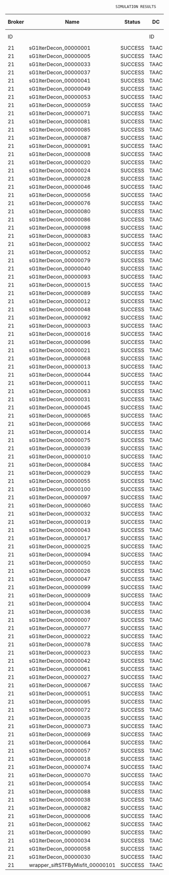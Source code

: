 

                                                     SIMULATION RESULTS

|Broker|         Name         | Status|  DC  |Host|Host PEs |VM|   VM PEs|   VM MIPS|ActivityLen|StartTime|FinishTime|ExecTime
|------|----------------------|-------|------|----|---------|--|---------|----------|-----------|---------|----------|--------
|    ID|                      |       |    ID|  ID|CPU cores|ID|CPU cores|        MI|         MI|  Seconds|   Seconds| Seconds
|    21| sG1IterDecon_00000001|SUCCESS|  TAAC|   0|       12|84|        2|    1000.0|      56150|  22699.0|   24106.9|  1407.9
|    21| sG1IterDecon_00000005|SUCCESS|  TAAC|   0|       12|84|        2|    1000.0|      56150|  22699.0|   24106.9|  1407.9
|    21| sG1IterDecon_00000033|SUCCESS|  TAAC|   0|       12|84|        2|    1000.0|      56150|  22699.0|   24106.9|  1407.9
|    21| sG1IterDecon_00000037|SUCCESS|  TAAC|   0|       12|84|        2|    1000.0|      56150|  22699.0|   24106.9|  1407.9
|    21| sG1IterDecon_00000041|SUCCESS|  TAAC|   0|       12|84|        2|    1000.0|      56150|  22699.0|   24106.9|  1407.9
|    21| sG1IterDecon_00000049|SUCCESS|  TAAC|   0|       12|84|        2|    1000.0|      56150|  22699.0|   24106.9|  1407.9
|    21| sG1IterDecon_00000053|SUCCESS|  TAAC|   0|       12|84|        2|    1000.0|      56150|  22699.0|   24106.9|  1407.9
|    21| sG1IterDecon_00000059|SUCCESS|  TAAC|   0|       12|84|        2|    1000.0|      56150|  22699.0|   24106.9|  1407.9
|    21| sG1IterDecon_00000071|SUCCESS|  TAAC|   0|       12|84|        2|    1000.0|      56150|  22699.0|   24106.9|  1407.9
|    21| sG1IterDecon_00000081|SUCCESS|  TAAC|   0|       12|84|        2|    1000.0|      56150|  22699.0|   24106.9|  1407.9
|    21| sG1IterDecon_00000085|SUCCESS|  TAAC|   0|       12|84|        2|    1000.0|      56150|  22699.0|   24106.9|  1407.9
|    21| sG1IterDecon_00000087|SUCCESS|  TAAC|   0|       12|84|        2|    1000.0|      56150|  22699.0|   24106.9|  1407.9
|    21| sG1IterDecon_00000091|SUCCESS|  TAAC|   0|       12|84|        2|    1000.0|      56150|  22699.0|   24106.9|  1407.9
|    21| sG1IterDecon_00000008|SUCCESS|  TAAC|   1|       12|85|        2|    1000.0|      56150|  22699.0|   24106.9|  1407.9
|    21| sG1IterDecon_00000020|SUCCESS|  TAAC|   1|       12|85|        2|    1000.0|      56150|  22699.0|   24106.9|  1407.9
|    21| sG1IterDecon_00000024|SUCCESS|  TAAC|   1|       12|85|        2|    1000.0|      56150|  22699.0|   24106.9|  1407.9
|    21| sG1IterDecon_00000028|SUCCESS|  TAAC|   1|       12|85|        2|    1000.0|      56150|  22699.0|   24106.9|  1407.9
|    21| sG1IterDecon_00000046|SUCCESS|  TAAC|   1|       12|85|        2|    1000.0|      56150|  22699.0|   24106.9|  1407.9
|    21| sG1IterDecon_00000056|SUCCESS|  TAAC|   1|       12|85|        2|    1000.0|      56150|  22699.0|   24106.9|  1407.9
|    21| sG1IterDecon_00000076|SUCCESS|  TAAC|   1|       12|85|        2|    1000.0|      56150|  22699.0|   24106.9|  1407.9
|    21| sG1IterDecon_00000080|SUCCESS|  TAAC|   1|       12|85|        2|    1000.0|      56150|  22699.0|   24106.9|  1407.9
|    21| sG1IterDecon_00000086|SUCCESS|  TAAC|   1|       12|85|        2|    1000.0|      56150|  22699.0|   24106.9|  1407.9
|    21| sG1IterDecon_00000098|SUCCESS|  TAAC|   1|       12|85|        2|    1000.0|      56150|  22699.0|   24106.9|  1407.9
|    21| sG1IterDecon_00000083|SUCCESS|  TAAC|   0|       12|84|        2|    1000.0|      59381|  22699.0|   24167.1|  1468.1
|    21| sG1IterDecon_00000002|SUCCESS|  TAAC|   1|       12|85|        2|    1000.0|      60450|  22699.0|   24193.2|  1494.2
|    21| sG1IterDecon_00000052|SUCCESS|  TAAC|   1|       12|85|        2|    1000.0|      61375|  22699.0|   24211.4|  1512.5
|    21| sG1IterDecon_00000079|SUCCESS|  TAAC|   0|       12|84|        2|    1000.0|      83667|  22699.0|   24609.4|  1910.4
|    21| sG1IterDecon_00000040|SUCCESS|  TAAC|   1|       12|85|        2|    1000.0|      91200|  22699.0|   24787.5|  2088.5
|    21| sG1IterDecon_00000093|SUCCESS|  TAAC|   0|       12|84|        2|    1000.0|      96311|  22699.0|   24831.7|  2132.8
|    21| sG1IterDecon_00000015|SUCCESS|  TAAC|   0|       12|84|        2|    1000.0|     115126|  22699.0|   25156.6|  2457.6
|    21| sG1IterDecon_00000089|SUCCESS|  TAAC|   0|       12|84|        2|    1000.0|     115702|  22699.0|   25166.2|  2467.3
|    21| sG1IterDecon_00000012|SUCCESS|  TAAC|   1|       12|85|        2|    1000.0|     117306|  22699.0|   25272.1|  2573.2
|    21| sG1IterDecon_00000048|SUCCESS|  TAAC|   1|       12|85|        2|    1000.0|     131219|  22699.0|   25525.4|  2826.4
|    21| sG1IterDecon_00000092|SUCCESS|  TAAC|   1|       12|85|        2|    1000.0|     135995|  22699.0|   25609.4|  2910.5
|    21| sG1IterDecon_00000003|SUCCESS|  TAAC|   0|       12|84|        2|    1000.0|     143490|  22699.0|   25615.5|  2916.6
|    21| sG1IterDecon_00000016|SUCCESS|  TAAC|   1|       12|85|        2|    1000.0|     144034|  22699.0|   25748.2|  3049.3
|    21| sG1IterDecon_00000096|SUCCESS|  TAAC|   1|       12|85|        2|    1000.0|     146964|  22699.0|   25797.1|  3098.2
|    21| sG1IterDecon_00000021|SUCCESS|  TAAC|   0|       12|84|        2|    1000.0|     156382|  22699.0|   25817.0|  3118.1
|    21| sG1IterDecon_00000068|SUCCESS|  TAAC|   1|       12|85|        2|    1000.0|     162933|  22699.0|   26055.3|  3356.3
|    21| sG1IterDecon_00000013|SUCCESS|  TAAC|   0|       12|84|        2|    1000.0|     173487|  22699.0|   26076.5|  3377.5
|    21| sG1IterDecon_00000044|SUCCESS|  TAAC|   1|       12|85|        2|    1000.0|     168756|  22699.0|   26146.3|  3447.3
|    21| sG1IterDecon_00000011|SUCCESS|  TAAC|   0|       12|84|        2|    1000.0|     182930|  22699.0|   26215.5|  3516.6
|    21| sG1IterDecon_00000063|SUCCESS|  TAAC|   0|       12|84|        2|    1000.0|     188230|  22699.0|   26290.3|  3591.4
|    21| sG1IterDecon_00000031|SUCCESS|  TAAC|   0|       12|84|        2|    1000.0|     190673|  22699.0|   26323.4|  3624.4
|    21| sG1IterDecon_00000045|SUCCESS|  TAAC|   0|       12|84|        2|    1000.0|     193935|  22699.0|   26366.3|  3667.4
|    21| sG1IterDecon_00000065|SUCCESS|  TAAC|   0|       12|84|        2|    1000.0|     195345|  22699.0|   26384.0|  3685.0
|    21| sG1IterDecon_00000066|SUCCESS|  TAAC|   1|       12|85|        2|    1000.0|     190704|  22699.0|   26479.1|  3780.2
|    21| sG1IterDecon_00000014|SUCCESS|  TAAC|   1|       12|85|        2|    1000.0|     197394|  22699.0|   26577.7|  3878.7
|    21| sG1IterDecon_00000075|SUCCESS|  TAAC|   0|       12|84|        2|    1000.0|     234888|  22699.0|   26860.9|  4162.0
|    21| sG1IterDecon_00000039|SUCCESS|  TAAC|   0|       12|84|        2|    1000.0|     244204|  22699.0|   26969.5|  4270.5
|    21| sG1IterDecon_00000010|SUCCESS|  TAAC|   1|       12|85|        2|    1000.0|     225339|  22699.0|   26972.3|  4273.3
|    21| sG1IterDecon_00000084|SUCCESS|  TAAC|   1|       12|85|        2|    1000.0|     231134|  22699.0|   27051.0|  4352.1
|    21| sG1IterDecon_00000029|SUCCESS|  TAAC|   0|       12|84|        2|    1000.0|     252025|  22699.0|   27056.9|  4358.0
|    21| sG1IterDecon_00000055|SUCCESS|  TAAC|   0|       12|84|        2|    1000.0|     255737|  22699.0|   27096.0|  4397.0
|    21| sG1IterDecon_00000100|SUCCESS|  TAAC|   1|       12|85|        2|    1000.0|     237950|  22699.0|   27140.8|  4441.9
|    21| sG1IterDecon_00000097|SUCCESS|  TAAC|   0|       12|84|        2|    1000.0|     274532|  22699.0|   27284.0|  4585.0
|    21| sG1IterDecon_00000060|SUCCESS|  TAAC|   1|       12|85|        2|    1000.0|     265578|  22699.0|   27486.2|  4787.2
|    21| sG1IterDecon_00000032|SUCCESS|  TAAC|   1|       12|85|        2|    1000.0|     270491|  22699.0|   27545.4|  4846.5
|    21| sG1IterDecon_00000019|SUCCESS|  TAAC|   0|       12|84|        2|    1000.0|     310565|  22699.0|   27627.3|  4928.3
|    21| sG1IterDecon_00000043|SUCCESS|  TAAC|   0|       12|84|        2|    1000.0|     315524|  22699.0|   27671.9|  4973.0
|    21| sG1IterDecon_00000017|SUCCESS|  TAAC|   0|       12|84|        2|    1000.0|     341331|  22699.0|   27892.7|  5193.7
|    21| sG1IterDecon_00000025|SUCCESS|  TAAC|   0|       12|84|        2|    1000.0|     358800|  22699.0|   28032.4|  5333.5
|    21| sG1IterDecon_00000094|SUCCESS|  TAAC|   1|       12|85|        2|    1000.0|     318396|  22699.0|   28102.9|  5404.0
|    21| sG1IterDecon_00000050|SUCCESS|  TAAC|   1|       12|85|        2|    1000.0|     318735|  22699.0|   28106.7|  5407.7
|    21| sG1IterDecon_00000026|SUCCESS|  TAAC|   1|       12|85|        2|    1000.0|     322630|  22699.0|   28147.8|  5448.8
|    21| sG1IterDecon_00000047|SUCCESS|  TAAC|   0|       12|84|        2|    1000.0|     378587|  22699.0|   28181.5|  5482.5
|    21| sG1IterDecon_00000099|SUCCESS|  TAAC|   0|       12|84|        2|    1000.0|     388369|  22699.0|   28250.4|  5551.4
|    21| sG1IterDecon_00000009|SUCCESS|  TAAC|   0|       12|84|        2|    1000.0|     391043|  22699.0|   28267.9|  5569.0
|    21| sG1IterDecon_00000004|SUCCESS|  TAAC|   1|       12|85|        2|    1000.0|     334964|  22699.0|   28271.1|  5572.2
|    21| sG1IterDecon_00000036|SUCCESS|  TAAC|   1|       12|85|        2|    1000.0|     337139|  22699.0|   28291.9|  5593.0
|    21| sG1IterDecon_00000007|SUCCESS|  TAAC|   0|       12|84|        2|    1000.0|     417184|  22699.0|   28425.5|  5726.5
|    21| sG1IterDecon_00000077|SUCCESS|  TAAC|   0|       12|84|        2|    1000.0|     424669|  22699.0|   28467.0|  5768.0
|    21| sG1IterDecon_00000022|SUCCESS|  TAAC|   1|       12|85|        2|    1000.0|     357190|  22699.0|   28472.7|  5773.7
|    21| sG1IterDecon_00000078|SUCCESS|  TAAC|   1|       12|85|        2|    1000.0|     360476|  22699.0|   28500.9|  5801.9
|    21| sG1IterDecon_00000023|SUCCESS|  TAAC|   0|       12|84|        2|    1000.0|     440432|  22699.0|   28545.7|  5846.8
|    21| sG1IterDecon_00000042|SUCCESS|  TAAC|   1|       12|85|        2|    1000.0|     368699|  22699.0|   28566.6|  5867.7
|    21| sG1IterDecon_00000061|SUCCESS|  TAAC|   0|       12|84|        2|    1000.0|     449668|  22699.0|   28587.5|  5888.5
|    21| sG1IterDecon_00000027|SUCCESS|  TAAC|   0|       12|84|        2|    1000.0|     452997|  22699.0|   28600.8|  5901.8
|    21| sG1IterDecon_00000067|SUCCESS|  TAAC|   0|       12|84|        2|    1000.0|     473732|  22699.0|   28673.6|  5974.6
|    21| sG1IterDecon_00000051|SUCCESS|  TAAC|   0|       12|84|        2|    1000.0|     478427|  22699.0|   28687.7|  5988.8
|    21| sG1IterDecon_00000095|SUCCESS|  TAAC|   0|       12|84|        2|    1000.0|     485151|  22699.0|   28704.6|  6005.6
|    21| sG1IterDecon_00000072|SUCCESS|  TAAC|   1|       12|85|        2|    1000.0|     387256|  22699.0|   28706.5|  6007.5
|    21| sG1IterDecon_00000035|SUCCESS|  TAAC|   0|       12|84|        2|    1000.0|     493480|  22699.0|   28721.1|  6022.2
|    21| sG1IterDecon_00000073|SUCCESS|  TAAC|   0|       12|84|        2|    1000.0|     514833|  22699.0|   28753.3|  6054.3
|    21| sG1IterDecon_00000069|SUCCESS|  TAAC|   0|       12|84|        2|    1000.0|     517533|  22699.0|   28756.0|  6057.1
|    21| sG1IterDecon_00000064|SUCCESS|  TAAC|   1|       12|85|        2|    1000.0|     394582|  22699.0|   28758.2|  6059.2
|    21| sG1IterDecon_00000057|SUCCESS|  TAAC|   0|       12|84|        2|    1000.0|     548071|  22699.0|   28786.5|  6087.5
|    21| sG1IterDecon_00000018|SUCCESS|  TAAC|   1|       12|85|        2|    1000.0|     414263|  22699.0|   28887.0|  6188.1
|    21| sG1IterDecon_00000074|SUCCESS|  TAAC|   1|       12|85|        2|    1000.0|     424552|  22699.0|   28949.1|  6250.1
|    21| sG1IterDecon_00000070|SUCCESS|  TAAC|   1|       12|85|        2|    1000.0|     448310|  22699.0|   29080.5|  6381.5
|    21| sG1IterDecon_00000054|SUCCESS|  TAAC|   1|       12|85|        2|    1000.0|     450508|  22699.0|   29091.5|  6392.5
|    21| sG1IterDecon_00000088|SUCCESS|  TAAC|   1|       12|85|        2|    1000.0|     467079|  22699.0|   29166.2|  6467.3
|    21| sG1IterDecon_00000038|SUCCESS|  TAAC|   1|       12|85|        2|    1000.0|     477933|  22699.0|   29209.7|  6510.7
|    21| sG1IterDecon_00000082|SUCCESS|  TAAC|   1|       12|85|        2|    1000.0|     479541|  22699.0|   29215.4|  6516.4
|    21| sG1IterDecon_00000006|SUCCESS|  TAAC|   1|       12|85|        2|    1000.0|     495411|  22699.0|   29263.1|  6564.1
|    21| sG1IterDecon_00000062|SUCCESS|  TAAC|   1|       12|85|        2|    1000.0|     512294|  22699.0|   29305.3|  6606.4
|    21| sG1IterDecon_00000090|SUCCESS|  TAAC|   1|       12|85|        2|    1000.0|     525791|  22699.0|   29332.3|  6633.4
|    21| sG1IterDecon_00000034|SUCCESS|  TAAC|   1|       12|85|        2|    1000.0|     550026|  22699.0|   29368.7|  6669.7
|    21| sG1IterDecon_00000058|SUCCESS|  TAAC|   1|       12|85|        2|    1000.0|     559233|  22699.0|   29378.0|  6679.0
|    21| sG1IterDecon_00000030|SUCCESS|  TAAC|   1|       12|85|        2|    1000.0|     560188|  22699.0|   29378.8|  6679.9
|    21|wrapper_siftSTFByMisfit_00000101|SUCCESS|  TAAC|   0|       12|84|        2|    1000.0|      13510|  29378.8|   29392.4|    13.5

